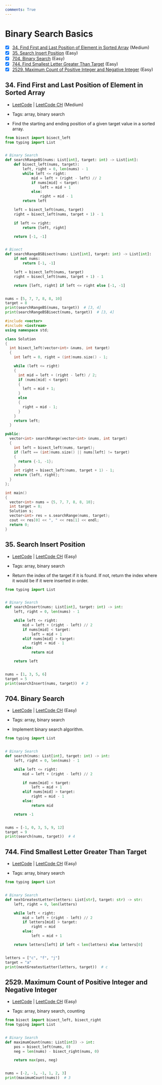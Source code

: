 ```yaml
---
comments: True
---
```


# Binary Search Basics

- [x] [34. Find First and Last Position of Element in Sorted Array](https://leetcode.cn/problems/find-first-and-last-position-of-element-in-sorted-array/) (Medium)
- [x] [35. Search Insert Position](https://leetcode.cn/problems/search-insert-position/) (Easy)
- [x] [704. Binary Search](https://leetcode.cn/problems/binary-search/) (Easy)
- [x] [744. Find Smallest Letter Greater Than Target](https://leetcode.cn/problems/find-smallest-letter-greater-than-target/) (Easy)
- [x] [2529. Maximum Count of Positive Integer and Negative Integer](https://leetcode.cn/problems/maximum-count-of-positive-integer-and-negative-integer/) (Easy)

## 34. Find First and Last Position of Element in Sorted Array

-   [LeetCode](https://leetcode.com/problems/find-first-and-last-position-of-element-in-sorted-array/) | [LeetCode CH](https://leetcode.cn/problems/find-first-and-last-position-of-element-in-sorted-array/) (Medium)

-   Tags: array, binary search
-   Find the starting and ending position of a given target value in a sorted array.

```python title="34. Find First and Last Position of Element in Sorted Array - Python Solution"
from bisect import bisect_left
from typing import List


# Binary Search
def searchRangeBS(nums: List[int], target: int) -> List[int]:
    def bisect_left(nums, target):
        left, right = 0, len(nums) - 1
        while left <= right:
            mid = left + (right - left) // 2
            if nums[mid] < target:
                left = mid + 1
            else:
                right = mid - 1
        return left

    left = bisect_left(nums, target)
    right = bisect_left(nums, target + 1) - 1

    if left <= right:
        return [left, right]

    return [-1, -1]


# Bisect
def searchRangeBSBisect(nums: List[int], target: int) -> List[int]:
    if not nums:
        return [-1, -1]

    left = bisect_left(nums, target)
    right = bisect_left(nums, target + 1) - 1

    return [left, right] if left <= right else [-1, -1]


nums = [5, 7, 7, 8, 8, 10]
target = 8
print(searchRangeBS(nums, target))  # [3, 4]
print(searchRangeBSBisect(nums, target))  # [3, 4]

```

```cpp title="34. Find First and Last Position of Element in Sorted Array - C++ Solution"
#include <vector>
#include <iostream>
using namespace std;

class Solution
{
  int bisect_left(vector<int> &nums, int target)
  {
    int left = 0, right = (int)nums.size() - 1;

    while (left <= right)
    {
      int mid = left + (right - left) / 2;
      if (nums[mid] < target)
      {
        left = mid + 1;
      }
      else
      {
        right = mid - 1;
      }
    }
    return left;
  }

public:
  vector<int> searchRange(vector<int> &nums, int target)
  {
    int left = bisect_left(nums, target);
    if (left == (int)nums.size() || nums[left] != target)
    {
      return {-1, -1};
    }
    int right = bisect_left(nums, target + 1) - 1;
    return {left, right};
  }
};

int main()
{
  vector<int> nums = {5, 7, 7, 8, 8, 10};
  int target = 8;
  Solution s;
  vector<int> res = s.searchRange(nums, target);
  cout << res[0] << ", " << res[1] << endl;
  return 0;
}

```

## 35. Search Insert Position

-   [LeetCode](https://leetcode.com/problems/search-insert-position/) | [LeetCode CH](https://leetcode.cn/problems/search-insert-position/) (Easy)

-   Tags: array, binary search
-   Return the index of the target if it is found. If not, return the index where it would be if it were inserted in order.

```python title="35. Search Insert Position - Python Solution"
from typing import List


# Binary Search
def searchInsert(nums: List[int], target: int) -> int:
    left, right = 0, len(nums) - 1

    while left <= right:
        mid = left + (right - left) // 2
        if nums[mid] < target:
            left = mid + 1
        elif nums[mid] > target:
            right = mid - 1
        else:
            return mid

    return left


nums = [1, 3, 5, 6]
target = 5
print(searchInsert(nums, target))  # 2

```

## 704. Binary Search

-   [LeetCode](https://leetcode.com/problems/binary-search/) | [LeetCode CH](https://leetcode.cn/problems/binary-search/) (Easy)

-   Tags: array, binary search
-   Implement binary search algorithm.

```python title="704. Binary Search - Python Solution"
from typing import List


# Binary Search
def search(nums: List[int], target: int) -> int:
    left, right = 0, len(nums) - 1

    while left <= right:
        mid = left + (right - left) // 2

        if nums[mid] < target:
            left = mid + 1
        elif nums[mid] > target:
            right = mid - 1
        else:
            return mid

    return -1


nums = [-1, 0, 3, 5, 9, 12]
target = 9
print(search(nums, target))  # 4

```

## 744. Find Smallest Letter Greater Than Target

-   [LeetCode](https://leetcode.com/problems/find-smallest-letter-greater-than-target/) | [LeetCode CH](https://leetcode.cn/problems/find-smallest-letter-greater-than-target/) (Easy)

-   Tags: array, binary search

```python title="744. Find Smallest Letter Greater Than Target - Python Solution"
from typing import List


# Binary Search
def nextGreatestLetter(letters: List[str], target: str) -> str:
    left, right = 0, len(letters)

    while left < right:
        mid = left + (right - left) // 2
        if letters[mid] > target:
            right = mid
        else:
            left = mid + 1

    return letters[left] if left < len(letters) else letters[0]


letters = ["c", "f", "j"]
target = "a"
print(nextGreatestLetter(letters, target))  # c

```

## 2529. Maximum Count of Positive Integer and Negative Integer

-   [LeetCode](https://leetcode.com/problems/maximum-count-of-positive-integer-and-negative-integer/) | [LeetCode CH](https://leetcode.cn/problems/maximum-count-of-positive-integer-and-negative-integer/) (Easy)

-   Tags: array, binary search, counting

```python title="2529. Maximum Count of Positive Integer and Negative Integer - Python Solution"
from bisect import bisect_left, bisect_right
from typing import List


# Binary Search
def maximumCount(nums: List[int]) -> int:
    pos = bisect_left(nums, 0)
    neg = len(nums) - bisect_right(nums, 0)

    return max(pos, neg)


nums = [-2, -1, -1, 1, 2, 3]
print(maximumCount(nums))  # 3

```
